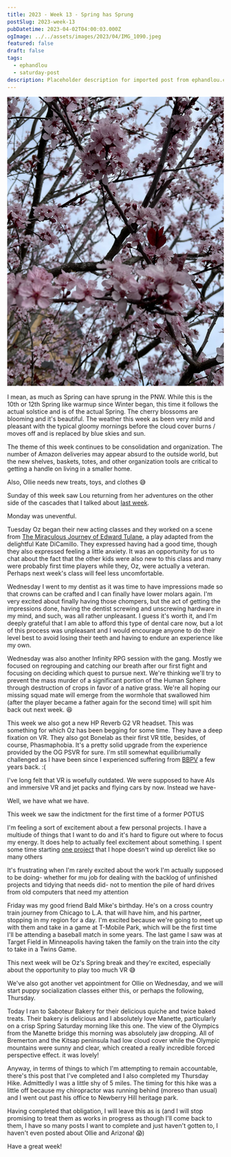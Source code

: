 ```yaml
---
title: 2023 - Week 13 - Spring has Sprung
postSlug: 2023-week-13
pubDatetime: 2023-04-02T04:00:03.000Z
ogImage: ../../assets/images/2023/04/IMG_1090.jpeg
featured: false
draft: false
tags:
  - ephandlou
  - saturday-post
description: Placeholder description for imported post from ephandlou.com
---
```


![Featured Image](../../assets/images/2023/04/IMG_1090.jpeg)

I mean, as much as Spring can have sprung in the PNW. While this is the 10th or 12th Spring like warmup since Winter began, this time it follows the actual solstice and is of the actual Spring. The cherry blossoms are blooming and it's beautiful. The weather this week as been very mild and pleasant with the typical gloomy mornings before the cloud cover burns / moves off and is replaced by blue skies and sun.

The theme of this week continues to be consolidation and organization. The number of Amazon deliveries may appear absurd to the outside world, but the new shelves, baskets, totes, and other organization tools are critical to getting a handle on living in a smaller home.

Also, Ollie needs new treats, toys, and clothes 😅

Sunday of this week saw Lou returning from her adventures on the other side of the cascades that I talked about [last week](/2023-week-12).

Monday was uneventful.

Tuesday Oz began their new acting classes and they worked on a scene from [The Miraculous Journey of Edward Tulane](https://www.dramaticpublishing.com/the-miraculous-journey-of-edward-tulane), a play adapted from the delightful Kate DiCamillo. They expressed having had a good time, though they also expressed feeling a little anxiety. It was an opportunity for us to chat about the fact that the other kids were also new to this class and many were probably first time players while they, Oz, were actually a veteran. Perhaps next week's class will feel less uncomfortable.

Wednesday I went to my dentist as it was time to have impressions made so that crowns can be crafted and I can finally have lower molars again. I'm very excited about finally having those chompers, but the act of getting the impressions done, having the dentist screwing and unscrewing hardware in my mind, and such, was all rather unpleasant. I guess it's worth it, and I'm deeply grateful that I am able to afford this type of dental care now, but a lot of this process was unpleasant and I would encourage anyone to do their level best to avoid losing their teeth and having to endure an experience like my own.

Wednesday was also another Infinity RPG session with the gang. Mostly we focused on regrouping and catching our breath after our first fight and focusing on deciding which quest to pursue next. We're thinking we'll try to prevent the mass murder of a significant portion of the Human Sphere through destruction of crops in favor of a native grass. We're all hoping our missing squad mate will emerge from the wormhole that swallowed him (after the player became a father again for the second time) will spit him back out next week. :laughing:

This week we also got a new HP Reverb G2 VR headset. This was something for which Oz has been begging for some time. They have a deep fixation on VR. They also got Bonelab as their first VR title, besides, of course, Phasmaphobia. It's a pretty solid upgrade from the experience provided by the OG PSVR for sure. I'm still somewhat equilibriumally challenged as I have been since I experienced suffering from [BBPV](https://www.mayoclinic.org/diseases-conditions/vertigo/symptoms-causes/syc-20370055) a few years back. :(

I've long felt that VR is woefully outdated. We were supposed to have AIs and immersive VR and jet packs and flying cars by now. Instead we have-

Well, we have what we have.

This week we saw the indictment for the first time of a former POTUS

I'm feeling a sort of excitement about a few personal projects. I have a multiude of things that I want to do and it's hard to figure out where to focus my energy. It does help to actually feel excitement about something. I spent some time starting [one project](https://github.com/ephbaum/elxrBB-tutorial) that I hope doesn't wind up derelict like so many others

It's frustrating when I'm rarely excited about the work I'm actually supposed to be doing- whether for mu job for dealing with the backlog of unfinished projects and tidying that needs did- not to mention the pile of hard drives from old computers that need my attention

Friday was my good friend Bald Mike's birthday. He's on a cross country train journey from Chicago to L.A. that will have him, and his partner, stopping in my region for a day. I'm excited because we're going to meet up with them and take in a game at T-Mobile Park, which will be the first time I'll be attending a baseball match in some years. The last game I saw was at Target Field in Minneapolis having taken the family on the train into the city to take in a Twins Game.

This next week will be Oz's Spring break and they're excited, especially about the opportunity to play too much VR 😅

We've also got another vet appointment for Ollie on Wednesday, and we will start puppy socialization classes either this, or perhaps the following, Thursday.

Today I ran to Saboteur Bakery for their delicious quiche and twice baked treats. Their bakery is delicious and I absolutely love Manette, particularly on a crisp Spring Saturday morning like this one. The view of the Olympics from the Manette bridge this morning was absolutely jaw dropping. All of Bremerton and the Kitsap peninsula had low cloud cover while the Olympic mountains were sunny and clear, which created a really incredible forced perspective effect. it was lovely!

Anyway, in terms of things to which I'm attempting to remain accountable, there's this post that I've completed and I also completed my Thursday Hike. Admittedly I was a little shy of 5 miles. The timing for this hike was a little off because my chiropractor was running behind (moreso than usual) and I went out past his office to Newberry Hill heritage park.

Having completed that obligation, I will leave this as is (and I will stop promising to treat them as works in progress as though I'll come back to them, I have so many posts I want to complete and just haven't gotten to, I haven't even posted about Ollie and Arizona! :scream:)

Have a great week!
